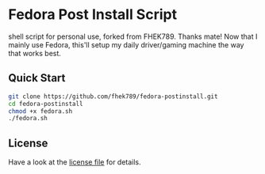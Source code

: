 # Fedora Post Install Script

shell script for personal use, forked from FHEK789. Thanks mate!
Now that I mainly use Fedora, this'll setup my daily driver/gaming machine the way that works best.

## Quick Start
```bash
git clone https://github.com/fhek789/fedora-postinstall.git
cd fedora-postinstall
chmod +x fedora.sh
./fedora.sh
```

## License
Have a look at the [license file](./LICENSE) for details.
